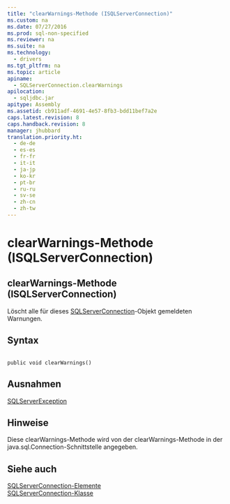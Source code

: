 ```yaml
---
title: "clearWarnings-Methode (ISQLServerConnection)"
ms.custom: na
ms.date: 07/27/2016
ms.prod: sql-non-specified
ms.reviewer: na
ms.suite: na
ms.technology: 
  - drivers
ms.tgt_pltfrm: na
ms.topic: article
apiname: 
  - SQLServerConnection.clearWarnings
apilocation: 
  - sqljdbc.jar
apitype: Assembly
ms.assetid: cb911adf-4691-4e57-8fb3-bdd11bef7a2e
caps.latest.revision: 8
caps.handback.revision: 8
manager: jhubbard
translation.priority.ht: 
  - de-de
  - es-es
  - fr-fr
  - it-it
  - ja-jp
  - ko-kr
  - pt-br
  - ru-ru
  - sv-se
  - zh-cn
  - zh-tw
---
```

# clearWarnings-Methode (ISQLServerConnection)
    
## clearWarnings\-Methode \(ISQLServerConnection\)  
 Löscht alle für dieses [SQLServerConnection](../content/SQLServerConnection-Class.md)\-Objekt gemeldeten Warnungen.  
  
## Syntax  
  
```  
  
public void clearWarnings()  
```  
  
## Ausnahmen  
 [SQLServerException](../content/SQLServerException-Class.md)  
  
## Hinweise  
 Diese clearWarnings\-Methode wird von der clearWarnings\-Methode in der java.sql.Connection\-Schnittstelle angegeben.  
  
## Siehe auch  
 [SQLServerConnection-Elemente](../content/SQLServerConnection-Members.md)   
 [SQLServerConnection-Klasse](../content/SQLServerConnection-Class.md)  
  
  
